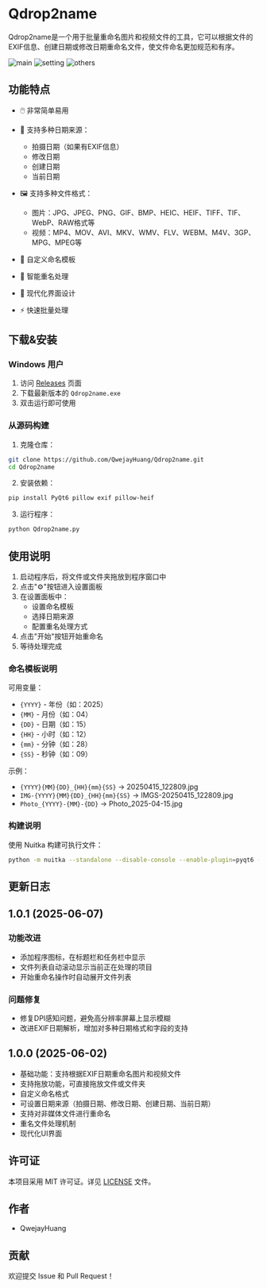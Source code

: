 # Qdrop2name

Qdrop2name是一个用于批量重命名图片和视频文件的工具，它可以根据文件的EXIF信息、创建日期或修改日期重命名文件，使文件命名更加规范和有序。

![main](https://github.com/user-attachments/assets/ed32dbc2-f55a-47f0-8f2c-22baf84dd610) ![setting](https://github.com/user-attachments/assets/e4b573bf-78a9-4c6a-aeec-9f8e5b1134e9) ![others](https://github.com/user-attachments/assets/80913db6-6901-46f8-aa87-4cbc38bdf17e)




## 功能特点

- 🖱️ 非常简单易用
- 📅 支持多种日期来源：
  - 拍摄日期（如果有EXIF信息）
  - 修改日期
  - 创建日期
  - 当前日期
  
- 🖼️ 支持多种文件格式：
  - 图片：JPG、JPEG、PNG、GIF、BMP、HEIC、HEIF、TIFF、TIF、WebP、RAW格式等
  - 视频：MP4、MOV、AVI、MKV、WMV、FLV、WEBM、M4V、3GP、MPG、MPEG等
- 📝 自定义命名模板
- 🔄 智能重名处理
- 🎨 现代化界面设计
- ⚡ 快速批量处理

## 下载&安装

### Windows 用户

1. 访问 [Releases](https://github.com/QwejayHuang/Qdrop2name/releases) 页面
2. 下载最新版本的 `Qdrop2name.exe`
3. 双击运行即可使用

### 从源码构建

1. 克隆仓库：
```bash
git clone https://github.com/QwejayHuang/Qdrop2name.git
cd Qdrop2name
```

2. 安装依赖：
```bash
pip install PyQt6 pillow exif pillow-heif
```

3. 运行程序：
```bash
python Qdrop2name.py
```

## 使用说明

1. 启动程序后，将文件或文件夹拖放到程序窗口中
2. 点击"⚙"按钮进入设置面板
3. 在设置面板中：
   - 设置命名模板
   - 选择日期来源
   - 配置重名处理方式
4. 点击"开始"按钮开始重命名
5. 等待处理完成

### 命名模板说明

可用变量：
- `{YYYY}` - 年份（如：2025）
- `{MM}` - 月份（如：04）
- `{DD}` - 日期（如：15）
- `{HH}` - 小时（如：12）
- `{mm}` - 分钟（如：28）
- `{SS}` - 秒钟（如：09）

示例：
- `{YYYY}{MM}{DD}_{HH}{mm}{SS}` → 20250415_122809.jpg
- `IMG-{YYYY}{MM}{DD}_{HH}{mm}{SS}` → IMGS-20250415_122809.jpg
- `Photo_{YYYY}-{MM}-{DD}` → Photo_2025-04-15.jpg

### 构建说明

使用 Nuitka 构建可执行文件：

```bash
python -m nuitka --standalone --disable-console --enable-plugin=pyqt6 --include-module=PyQt6.QtWidgets --include-module=PyQt6.QtCore --include-module=PyQt6.QtGui --include-module=PIL --include-module=exif --include-module=pillow_heif --include-data-files=icon.ico=icon.ico --onefile --nofollow-import-to=tkinter --windows-icon-from-ico=icon.ico --remove-output --jobs=1 --lto=yes --include-data-files=settings.json=settings.json Qdrop2name.py
```

## 更新日志

## 1.0.1 (2025-06-07)

### 功能改进
- 添加程序图标，在标题栏和任务栏中显示
- 文件列表自动滚动显示当前正在处理的项目
- 开始重命名操作时自动展开文件列表

### 问题修复
- 修复DPI感知问题，避免高分辨率屏幕上显示模糊
- 改进EXIF日期解析，增加对多种日期格式和字段的支持


## 1.0.0 (2025-06-02)

- 基础功能：支持根据EXIF日期重命名图片和视频文件
- 支持拖放功能，可直接拖放文件或文件夹
- 自定义命名格式
- 可设置日期来源（拍摄日期、修改日期、创建日期、当前日期）
- 支持对非媒体文件进行重命名
- 重名文件处理机制
- 现代化UI界面 

## 许可证

本项目采用 MIT 许可证。详见 [LICENSE](LICENSE) 文件。

## 作者

- QwejayHuang

## 贡献

欢迎提交 Issue 和 Pull Request！
